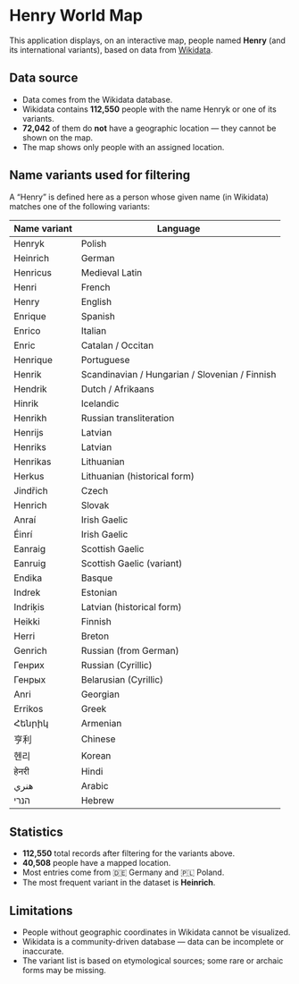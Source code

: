 # Henry World Map

This application displays, on an interactive map, people named **Henry** (and its international variants), based on data from [Wikidata](https://www.wikidata.org/).

## Data source

- Data comes from the Wikidata database.
- Wikidata contains **112,550** people with the name Henryk or one of its variants.
- **72,042** of them do **not** have a geographic location — they cannot be shown on the map.
- The map shows only people with an assigned location.

## Name variants used for filtering

A “Henry” is defined here as a person whose given name (in Wikidata) matches one of the following variants:

| Name variant | Language |
|--------------|----------|
| Henryk | Polish |
| Heinrich | German |
| Henricus | Medieval Latin |
| Henri | French |
| Henry | English |
| Enrique | Spanish |
| Enrico | Italian |
| Enric | Catalan / Occitan |
| Henrique | Portuguese |
| Henrik | Scandinavian / Hungarian / Slovenian / Finnish |
| Hendrik | Dutch / Afrikaans |
| Hinrik | Icelandic |
| Henrikh | Russian transliteration |
| Henrijs | Latvian |
| Henriks | Latvian |
| Henrikas | Lithuanian |
| Herkus | Lithuanian (historical form) |
| Jindřich | Czech |
| Henrich | Slovak |
| Anraí | Irish Gaelic |
| Éinrí | Irish Gaelic |
| Eanraig | Scottish Gaelic |
| Eanruig | Scottish Gaelic (variant) |
| Endika | Basque |
| Indrek | Estonian |
| Indriķis | Latvian (historical form) |
| Heikki | Finnish |
| Herri | Breton |
| Genrich | Russian (from German) |
| Генрих | Russian (Cyrillic) |
| Генрых | Belarusian (Cyrillic) |
| Anri | Georgian |
| Errikos | Greek |
| Հենրիկ | Armenian |
| 亨利 | Chinese |
| 헨리 | Korean |
| हेनरी | Hindi |
| هنري | Arabic |
| הנרי | Hebrew |

## Statistics

- **112,550** total records after filtering for the variants above.
- **40,508** people have a mapped location.
- Most entries come from 🇩🇪 Germany and 🇵🇱 Poland.
- The most frequent variant in the dataset is **Heinrich**.

## Limitations

- People without geographic coordinates in Wikidata cannot be visualized.
- Wikidata is a community-driven database — data can be incomplete or inaccurate.
- The variant list is based on etymological sources; some rare or archaic forms may be missing.
